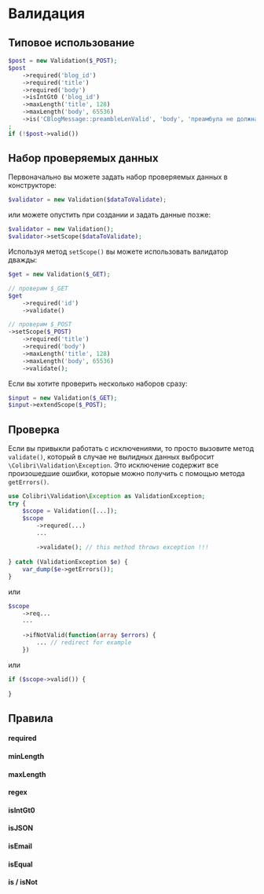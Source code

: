 Валидация
=========


Типовое использование
---------------------

```php
$post = new Validation($_POST);
$post
	->required('blog_id')
	->required('title')
	->required('body')
	->isIntGt0 ('blog_id')
	->maxLength('title', 128)
	->maxLength('body', 65536)
	->is('CBlogMessage::preambleLenValid', 'body', 'преамбула не должна превышать 1200 символов')
;
if (!$post->valid())
```

Набор проверяемых данных
------------------------
Первоначально вы можете задать набор проверяемых данных в конструкторе:
```php
$validator = new Validation($dataToValidate);
```
или можете опустить при создании и задать данные позже:
```php
$validator = new Validation();
$validator->setScope($dataToValidate);
```
Используя метод `setScope()` вы можете использовать валидатор дважды:
```php
$get = new Validation($_GET);

// проверим $_GET
$get
	->required('id')
	->validate()

// проверим $_POST
->setScope($_POST)
	->required('title')
	->required('body')
	->maxLength('title', 128)
	->maxLength('body', 65536)
	->validate();
```
Если вы хотите проверить несколько наборов сразу:
```php
$input = new Validation($_GET);
$input->extendScope($_POST);
```

Проверка
--------
Если вы привыкли работать с исключениями, то просто вызовите метод `validate()`,
который в случае не вылидных данных выбросит `\Colibri\Validation\Exception`.
Это исключение содержит все произошедшие ошибки, которые можно получить с помощью
метода `getErrors()`.
```php
use Colibri\Validation\Exception as ValidationException;
try {
	$scope = Validation([...]);
	$scope
		->requred(...)
		...
	
		->validate(); // this method throws exception !!!
		
} catch (ValidationException $e) {
	var_dump($e->getErrors());
}
```
или
```php
$scope
	->req...
	...
	
	->ifNotValid(function(array $errors) {
		... // redirect for example
	})
```
или
```php
if ($scope->valid()) {
	
}
```

Правила
-------

#### required

#### minLength

#### maxLength

#### regex

#### isIntGt0

#### isJSON

#### isEmail

#### isEqual

#### is / isNot

